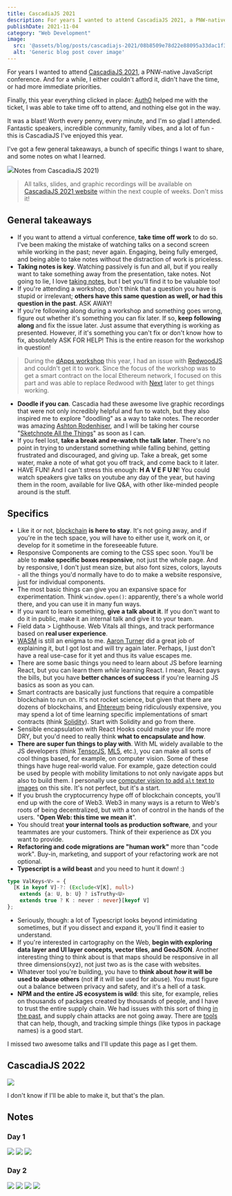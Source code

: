 ```yaml
---
title: CascadiaJS 2021
description: For years I wanted to attend CascadiaJS 2021, a PNW-native JavaScript conference. And for a while, I either couldn’t afford it, didn’t have the time, or had more immediate priorities.
publishDate: 2021-11-04
category: "Web Development"
image:
  src: '@assets/blog/posts/cascadiajs-2021/08b8509e78d22e88095a33dac1f3229dc36494ac-1086x724.avif'
  alt: 'Generic blog post cover image'
---
```


For years I wanted to attend [CascadiaJS 2021](https://cascadiajs.com), a PNW-native JavaScript conference. And for a while, I either couldn't afford it, didn't have the time, or had more immediate priorities.

Finally, this year everything clicked in place: [Auth0](https://auth0.com/) helped me with the ticket, I was able to take time off to attend, and nothing else got in the way.

It was a blast! Worth every penny, every minute, and I'm so glad I attended. Fantastic speakers, incredible community, family vibes, and a lot of fun - this is CascadiaJS I've enjoyed this year.

I've got a few general takeaways, a bunch of specific things I want to share, and some notes on what I learned.

![](assets/blog/posts/cascadiajs-2021/08b8509e78d22e88095a33dac1f3229dc36494ac-1086x724.avif)Notes from CascadiaJS 2021)

> All talks, slides, and graphic recordings will be available on [CascadiaJS 2021 website](https://2021.cascadiajs.com/) within the next couple of weeks. Don't miss it!

## General takeaways

- If you want to attend a virtual conference, **take time off work** to do so. I've been making the mistake of watching talks on a second screen while working in the past; never again. Engaging, being fully emerged, and being able to take notes without the distraction of work is priceless.
- **Taking notes is key**. Watching passively is fun and all, but if you really want to take something away from the presentation, take notes. Not going to lie, I love [taking notes](/blog/journaling), but I bet you'll find it to be valuable too!
- If you're attending a workshop, don't think that a question you have is stupid or irrelevant; **others have this same question as well, or had this question in the past**. ASK AWAY!
- If you're following along during a workshop and something goes wrong, figure out whether it's something you can fix later. If so, **keep following along** and fix the issue later. Just assume that everything is working as presented. However, if it's something you can't fix or don't know how to fix, absolutely ASK FOR HELP! This is the entire reason for the workshop in question!

> During the [dApps workshop](https://2021.cascadiajs.com/workshops/dapps) this year, I had an issue with [RedwoodJS](https://redwoodjs.com/) and couldn't get it to work. Since the focus of the workshop was to get a smart contract on the local Ethereum network, I focused on this part and was able to replace Redwood with [Next](https://nextjs.org/) later to get things working.

- **Doodle if you can**. Cascadia had these awesome live graphic recordings that were not only incredibly helpful and fun to watch, but they also inspired me to explore "doodling" as a way to take notes. The recorder was amazing [Ashton Rodenhiser](https://twitter.com/mindseyeccf), and I will be taking her course "[Sketchnote All the Things](https://store.mindseyecreative.ca/sketchnote)" as soon as I can.
- If you feel lost, **take a break and re-watch the talk later**. There's no point in trying to understand something while falling behind, getting frustrated and discouraged, and giving up. Take a break, get some water, make a note of what got you off track, and come back to it later.
- HAVE FUN! And I can't stress this enough: **H A V E F U N**! You could watch speakers give talks on youtube any day of the year, but having them in the room, available for live Q&A, with other like-minded people around is the stuff.

## Specifics

- Like it or not, [blockchain](https://www.theverge.com/22654785/blockchain-explained-cryptocurrency-what-is-stake-nft) **is here to stay**. It's not going away, and if you're in the tech space, you will have to either use it, work on it, or develop for it sometime in the foreseeable future.
- Responsive Components are coming to the CSS spec soon. You'll be able to **make specific boxes responsive**, not just the whole page. And by responsive, I don't just mean size, but also font sizes, colors, layouts - all the things you'd normally have to do to make a website responsive, just for individual components.
- The most basic things can give you an expansive space for experimentation. Think `window.open()`: apparently, there's a whole world there, and you can use it in many fun ways.
- If you want to learn something, **give a talk about it**. If you don't want to do it in public, make it an internal talk and give it to your team.
- Field data > Lighthouse. Web Vitals all things, and track performance based on **real user experience**.
- [WASM](https://webassembly.org/) is still an enigma to me. [Aaron Turner](https://github.com/torch2424) did a great job of explaining it, but I got lost and will try again later. Perhaps, I just don't have a real use-case for it yet and thus its value escapes me.
- There are some basic things you need to learn about JS before learning React, but you can learn them _while_ learning React. I mean, React pays the bills, but you have **better chances of success** if you're learning JS basics as soon as you can.
- Smart contracts are basically just functions that require a compatible blockchain to run on. It's not rocket science, but given that there are dozens of blockchains, and [Ehtereum](https://ethereum.org/) being ridiculously expensive, you may spend a lot of time learning specific implementations of smart contracts (think [Solidity](https://soliditylang.org/)). Start with Solidity and go from there.
- Sensible encapsulation with React Hooks could make your life more DRY, but you'd need to really think **what to encapsulate and how**.
- **There are super fun things to play with**. With ML widely available to the JS developers (think [TensorJS](https://www.tensorflow.org/js), [ML5](https://ml5js.org/), etc.), you can make all sorts of cool things based, for example, on computer vision. Some of these things have huge real-world value. For example, gaze detection could be used by people with mobility limitations to not only navigate apps but also to build them. I personally use [computer vision to add `alt` text to images](/blog/2021/07/07/alt-text) on this site. It's not perfect, but it's a start.
- If you brush the cryptocurrency hype off of blockchain concepts, you'll end up with the core of Web3. Web3 in many ways is a return to Web's roots of being decentralized, but with a ton of control in the hands of the users. "**Open Web: this time we mean it**".
- You should treat **your internal tools as production software**, and your teammates are your customers. Think of their experience as DX you want to provide.
- **Refactoring and code migrations are "human work"** more than "code work". Buy-in, marketing, and support of your refactoring work are not optional.
- **Typescript is a wild beast** and you need to hunt it down! :)

```typescript
type ValKeys<V> = {
  [K in keyof V]-?: (Exclude<V[K], null>)
    extends {a: U, b: U} ? isTruthy<U>
    extends true ? K : never : never}[keyof V]
};
```

- Seriously, though: a lot of Typescript looks beyond intimidating sometimes, but if you dissect and expand it, you'll find it easier to understand.
- If you're interested in cartography on the Web, **begin with exploring data layer and UI layer concepts, vector tiles, and GeoJSON**. Another interesting thing to think about is that maps should be responsive in all three dimensions(xyz), not just two as is the case with websites.
- Whatever tool you're building, you have to **think about _how_ it will be used to abuse others** (not **if** it will be used for abuse). You must figure out a balance between privacy and safety, and it's a hell of a task.
- **NPM and the entire JS ecosystem is wild**: this site, for example, relies on thousands of packages created by thousands of people, and I have to trust the entire supply chain. We had issues with this sort of thing [in the past](https://thehackernews.com/2021/10/malicious-npm-libraries-caught.html), and supply chain attacks are not going away. There are [tools](https://socket.security/) that can help, though, and tracking simple things (like typos in package names) is a good start.

I missed two awesome talks and I'll update this page as I get them.

## CascadiaJS 2022

![](assets/blog/posts/cascadiajs-2021/4db36590c9ab23332ebe1b4e4c6b87da94b534e5-3500x1882.avif)

I don't know if I'll be able to make it, but that's the plan.

## Notes

### Day 1

![](assets/blog/posts/cascadiajs-2021/ef2922758eb0777d1b6e8a3cd37b4964fd766929-1000x1468.avif)
![](assets/blog/posts/cascadiajs-2021/7e9458bf0ebd514e89197c5f7756fa94e3f9f67d-1000x1426.avif)
![](assets/blog/posts/cascadiajs-2021/a62f12d0febaa0920f6f8ce2959e49a563ebae8c-1000x1473.avif)

### Day 2

![](assets/blog/posts/cascadiajs-2021/043d93499e585ef79237cdd82b4636d209b0a9be-1000x1442.avif)
![](assets/blog/posts/cascadiajs-2021/2184f74e42bc7fde1804f637bd1ba4904b004d19-1000x1419.avif)
![](assets/blog/posts/cascadiajs-2021/f32a113652ad3d13190749e4f548ef3b44eafc2b-1000x1451.avif)
![](assets/blog/posts/cascadiajs-2021/8cc1dc33c41ac5643aea8ea916a4f6f408a89d72-1000x1559.avif)
